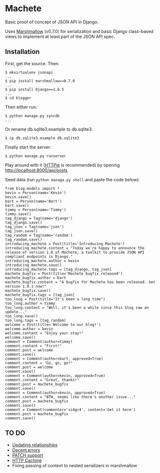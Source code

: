 # Machete

Basic proof of concept of JSON API in Django.

Uses [Marshmallow](http://marshmallow.readthedocs.org/en/latest/) (v0.7.0)
for serialization and basic Django class-based views to implement at least part of the JSON API spec.


## Installation

First, get the source. Then:

    $ mkvirtualenv jsonapi
    ...
    $ pip install marshmallow==0.7.0
    ...
    $ pip install Django==1.6.5
    ...
    $ cd blogger

Then either run:

    $ python manage.py syncdb
    ...

Or rename db.sqlite3.example to db.sqlite3:

    $ cp db.sqlite3.example db.sqlite3

Finally start the server:

    $ python manage.py runserver

Play around with it ([HTTPie](https://github.com/jakubroztocil/httpie) is recommended) by opening [http://localhost:8000/api/posts]()

Seed data (run `python manage.py shell` and paste the code below):

    from blog.models import *
    kevin = Person(name='Kevin')
    kevin.save()
    bart = Person(name='Bart')
    bart.save()
    timmy = Person(name='Timmy')
    timmy.save()
    tag_django = Tag(name='django')
    tag_django.save()
    tag_json = Tag(name='json')
    tag_json.save()
    tag_random = Tag(name='random')
    tag_random.save()
    introducing_machete = Post(title='Introducing Machete')
    introducing_machete.content = "Today we're happy to announce the release of version 1.0 of Machete, a toolkit to provide JSON API compliant endpoints in Django."
    introducing_machete.author = kevin
    introducing_machete.save()
    introducing_machete.tags = [tag_django, tag_json]
    machete_bugfix = Post(title='Machete bugfix released')
    machete_bugfix.author = bart
    machete_bugfix.content = "A bugfix for Machete has been released. Get version 1.0.1 now!"
    machete_bugfix.save()
    machete_bugfix.tags = [tag_json]
    too_long = Post(title="It's been a long time")
    too_long.author = timmy
    too_long.content = "Well, it's been a while since this blog saw an update..."
    too_long.save()
    too_long.tags = [tag_random]
    welcome = Post(title='Welcome to our blog!')
    welcome.author = kevin
    welcome.content = "Enjoy your stay!"
    welcome.save()
    comment = Comment(author=timmy)
    comment.content = "First!"
    comment.post = welcome
    comment.save()
    comment = Comment(author=bart, approved=True)
    comment.content = "Go, go, go!"
    comment.post = welcome
    comment.save()
    comment = Comment(author=kevin, approved=True)
    comment.content = "Great, thanks!"
    comment.post = machete_bugfix
    comment.save()
    comment = Comment(author=kevin, approved=True)
    comment.content = "BTW, seems like there's another issue..."
    comment.post = machete_bugfix
    comment.save()
    comment = Comment(commenter='vi4gr4', content='Get it here')
    comment.post = machete_bugfix
    comment.save()


## TO DO

- [Updating relationships](http://jsonapi.org/format/#crud-updating-relationships)
- [Decent errors](http://jsonapi.org/format/#errors)
- [PATCH support](http://jsonapi.org/format/#patch)
- [HTTP Caching](http://jsonapi.org/format/#http-caching)
- Fixing passing of context to nested serializers in marshmallow

